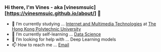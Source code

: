 ### Hi there, I'm Vines - aka [vinesmsuic][https://vinesmsuic.github.io/about/] 👋

- 🔭 I’m currently studying ... [Internet and Multimedia Technologies](https://www.eie.polyu.edu.hk/home/42477.html) at [The Hong Kong Polytechnic University](https://www.polyu.edu.hk/en/)
- 🌱 I’m currently self-learning ... [Data Science](https://vinesmsuic.github.io/categories/Data-Science/)
- 🤔 I’m looking for help with ... Deep Learning models
- 📫 How to reach me ... [Email](mailto:wingfku2@gmail.com)
